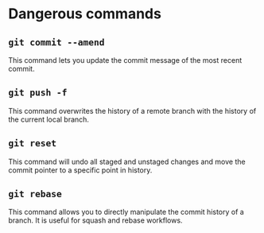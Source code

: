 # Dangerous commands

## `git commit --amend`

This command lets you update the commit message of the most recent commit.

## `git push -f`

This command overwrites the history of a remote branch with the history of the current local branch.

## `git reset`

This command will undo all staged and unstaged changes and move the commit pointer to a specific point in history.

## `git rebase`

This command allows you to directly manipulate the commit history of a branch.
It is useful for squash and rebase workflows.
